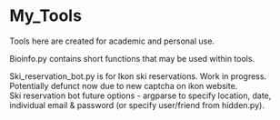 # My_Tools

Tools here are created for academic and personal use.

Bioinfo.py contains short functions that may be used within tools.  
  
Ski_reservation_bot.py is for Ikon ski reservations. Work in progress. Potentially defunct now due to new captcha on ikon website.  
Ski reservation bot future options - argparse to specify location, date, individual email & password (or specify user/friend from hidden.py). 
